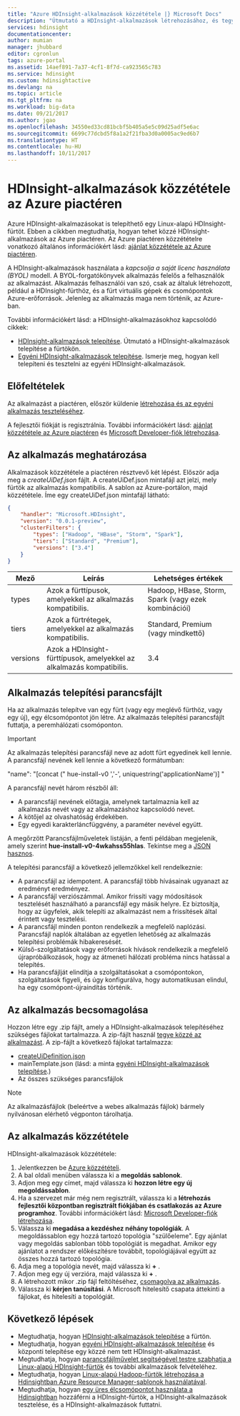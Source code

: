 ```yaml
---
title: "Azure HDInsight-alkalmazások közzététele |} Microsoft Docs"
description: "Útmutató a HDInsight-alkalmazások létrehozásához, és tegye közzé az Azure piactéren."
services: hdinsight
documentationcenter: 
author: mumian
manager: jhubbard
editor: cgronlun
tags: azure-portal
ms.assetid: 14aef891-7a37-4cf1-8f7d-ca923565c783
ms.service: hdinsight
ms.custom: hdinsightactive
ms.devlang: na
ms.topic: article
ms.tgt_pltfrm: na
ms.workload: big-data
ms.date: 09/21/2017
ms.author: jgao
ms.openlocfilehash: 34550ed33cd81bcbf5b405a5e5c09d25adf5e6ac
ms.sourcegitcommit: 6699c77dcbd5f8a1a2f21fba3d0a0005ac9ed6b7
ms.translationtype: HT
ms.contentlocale: hu-HU
ms.lasthandoff: 10/11/2017
---
```

# <a name="publish-an-hdinsight-application-in-the-azure-marketplace"></a>HDInsight-alkalmazások közzététele az Azure piactéren
Azure HDInsight-alkalmazásokat is telepíthető egy Linux-alapú HDInsight-fürtöt. Ebben a cikkben megtudhatja, hogyan tehet közzé HDInsight-alkalmazások az Azure piactéren. Az Azure piactéren közzétételre vonatkozó általános információkért lásd: [ajánlat közzététele az Azure piactéren](../marketplace-publishing/marketplace-publishing-getting-started.md).

A HDInsight-alkalmazások használata a *kapcsolja a saját licenc használata (BYOL)* modell. A BYOL-forgatókönyvek alkalmazás felelős a felhasználók az alkalmazást. Alkalmazás felhasználói van szó, csak az általuk létrehozott, például a HDInsight-fürthöz, és a fürt virtuális gépek és csomópontok Azure-erőforrások. Jelenleg az alkalmazás maga nem történik, az Azure-ban.

További információkért lásd: a HDInsight-alkalmazásokhoz kapcsolódó cikkek:

* [HDInsight-alkalmazások telepítése](hdinsight-apps-install-applications.md). Útmutató a HDInsight-alkalmazások telepítése a fürtökön.
* [Egyéni HDInsight-alkalmazások telepítése](hdinsight-apps-install-custom-applications.md). Ismerje meg, hogyan kell telepíteni és tesztelni az egyéni HDInsight-alkalmazások.

## <a name="prerequisites"></a>Előfeltételek
Az alkalmazást a piactéren, először küldenie [létrehozása és az egyéni alkalmazás teszteléséhez](hdinsight-apps-install-custom-applications.md).

A fejlesztői fiókját is regisztrálnia. További információkért lásd: [ajánlat közzététele az Azure piactéren](../marketplace-publishing/marketplace-publishing-getting-started.md) és [Microsoft Developer-fiók létrehozása](../marketplace-publishing/marketplace-publishing-accounts-creation-registration.md).

## <a name="define-the-application"></a>Az alkalmazás meghatározása
Alkalmazások közzététele a piactéren résztvevő két lépést. Először adja meg a *createUiDef.json* fájlt. A createUiDef.json mintafájl azt jelzi, mely fürtök az alkalmazás kompatibilis. A sablon az Azure-portálon, majd közzététele. Íme egy createUiDef.json mintafájl látható:

```json
{
    "handler": "Microsoft.HDInsight",
    "version": "0.0.1-preview",
    "clusterFilters": {
        "types": ["Hadoop", "HBase", "Storm", "Spark"],
        "tiers": ["Standard", "Premium"],
        "versions": ["3.4"]
    }
}
```

| Mező | Leírás | Lehetséges értékek |
| --- | --- | --- |
| types |Azok a fürttípusok, amelyekkel az alkalmazás kompatibilis. |Hadoop, HBase, Storm, Spark (vagy ezek kombinációi) |
| tiers |Azok a fürtrétegek, amelyekkel az alkalmazás kompatibilis. |Standard, Premium (vagy mindkettő) |
| versions |Azok a HDInsight-fürttípusok, amelyekkel az alkalmazás kompatibilis. |3.4 |

## <a name="application-installation-script"></a>Alkalmazás telepítési parancsfájlt
Ha az alkalmazás telepítve van egy fürt (vagy egy meglévő fürthöz, vagy egy új), egy élcsomópontot jön létre. Az alkalmazás telepítési parancsfájlt futtatja, a peremhálózati csomóponton.

  > [!IMPORTANT]
  > Az alkalmazás telepítési parancsfájl neve az adott fürt egyedinek kell lennie. A parancsfájl nevének kell lennie a következő formátumban:
  > 
  > "name": "[concat (" hue-install-v0 ','-', uniquestring('applicationName')] "
  > 
  > A parancsfájl nevét három részből áll:
  > 
  > * A parancsfájl nevének előtagja, amelynek tartalmaznia kell az alkalmazás nevét vagy az alkalmazáshoz kapcsolódó nevet.
  > * A kötőjel az olvashatóság érdekében.
  > * Egy egyedi karakterláncfüggvény, a paraméter nevével együtt.
  > 
  > A megőrzött Parancsfájlműveletek listáján, a fenti példában megjelenik, amely szerint **hue-install-v0-4wkahss55hlas**. Tekintse meg a [JSON hasznos](https://raw.githubusercontent.com/hdinsight/Iaas-Applications/master/Hue/azuredeploy.json).
  > 

A telepítési parancsfájl a következő jellemzőkkel kell rendelkeznie:
* A parancsfájl az idempotent. A parancsfájl több hívásainak ugyanazt az eredményt eredményez.
* A parancsfájl verziószámmal. Amikor frissíti vagy módosítások tesztelését használható a parancsfájl egy másik helyre. Ez biztosítja, hogy az ügyfelek, akik telepíti az alkalmazást nem a frissítések által érintett vagy tesztelési. 
* A parancsfájl minden ponton rendelkezik a megfelelő naplózási. Parancsfájl naplók általában az egyetlen lehetőség az alkalmazás telepítési problémák hibakeresését.
* Külső-szolgáltatások vagy erőforrások hívások rendelkezik a megfelelő újrapróbálkozások, hogy az átmeneti hálózati probléma nincs hatással a telepítés.
* Ha parancsfájlját elindítja a szolgáltatásokat a csomópontokon, szolgáltatások figyeli, és úgy konfigurálva, hogy automatikusan elindul, ha egy csomópont-újraindítás történik.

## <a name="package-the-application"></a>Az alkalmazás becsomagolása
Hozzon létre egy .zip fájlt, amely a HDInsight-alkalmazások telepítéséhez szükséges fájlokat tartalmazza. A zip-fájlt használ [tegye közzé az alkalmazást](#publish-application). A zip-fájlt a következő fájlokat tartalmazza:

* [createUiDefinition.json](#define-application)
* mainTemplate.json (lásd: a minta [egyéni HDInsight-alkalmazások telepítése](hdinsight-apps-install-custom-applications.md).)
* Az összes szükséges parancsfájlok

> [!NOTE]
> Az alkalmazásfájlok (beleértve a webes alkalmazás fájlok) bármely nyilvánosan elérhető végponton tárolhatja.
> 

## <a name="publish-the-application"></a>Az alkalmazás közzététele
HDInsight-alkalmazások közzététele:

1. Jelentkezzen be [Azure közzétételi](https://publish.windowsazure.com/).
2. A bal oldali menüben válassza ki a **megoldás sablonok**.
3. Adjon meg egy címet, majd válassza ki **hozzon létre egy új megoldássablon**.
4. Ha a szervezet már még nem regisztrált, válassza ki a **létrehozás fejlesztői központban regisztrált fiókjában és csatlakozás az Azure programhoz**.  További információkért lásd: [Microsoft Developer-fiók létrehozása](../marketplace-publishing/marketplace-publishing-accounts-creation-registration.md).
5. Válassza ki **megadása a kezdéshez néhány topológiák**. A megoldássablon egy hozzá tartozó topológia "szülőeleme". Egy ajánlat vagy megoldás sablonban több topológiát is megadhat. Amikor egy ajánlatot a rendszer előkészítésre továbbít, topológiájával együtt az összes hozzá tartozó topológia. 
6. Adja meg a topológia nevét, majd válassza ki  **+** .
7. Adjon meg egy új verzióra, majd válassza ki  **+** .
8. A létrehozott mikor .zip fájl feltöltéséhez, [csomagolva az alkalmazás](#package-application).  
9. Válassza ki **kérjen tanúsítási**. A Microsoft hitelesítő csapata áttekinti a fájlokat, és hitelesíti a topológiát.

## <a name="next-steps"></a>Következő lépések
* Megtudhatja, hogyan [HDInsight-alkalmazások telepítése](hdinsight-apps-install-applications.md) a fürtön.
* Megtudhatja, hogyan [egyéni HDInsight-alkalmazások telepítése](hdinsight-apps-install-custom-applications.md) és központi telepítése egy közzé nem tett HDInsight-alkalmazást.
* Megtudhatja, hogyan [parancsfájlművelet segítségével testre szabhatja a Linux-alapú HDInsight-fürtök](hdinsight-hadoop-customize-cluster-linux.md) és további alkalmazások felvételéhez. 
* Megtudhatja, hogyan [Linux-alapú Hadoop-fürtök létrehozása a Hdinsightban Azure Resource Manager-sablonok használatával](hdinsight-hadoop-create-linux-clusters-arm-templates.md).
* Megtudhatja, hogyan [egy üres élcsomópontot használata a Hdinsightban](hdinsight-apps-use-edge-node.md) hozzáférni a HDInsight-fürtök, a HDInsight-alkalmazások tesztelése, és a HDInsight-alkalmazások futtatni.

